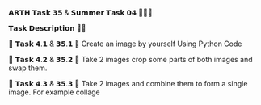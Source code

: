 𝗔𝗥𝗧𝗛 𝗧𝗮𝘀𝗸 𝟯𝟱 & 𝗦𝘂𝗺𝗺𝗲𝗿 𝗧𝗮𝘀𝗸 𝟬𝟰 👨🏻‍💻


𝗧𝗮𝘀𝗸 𝗗𝗲𝘀𝗰𝗿𝗶𝗽𝘁𝗶𝗼𝗻 📄🔰


🔰 𝗧𝗮𝘀𝗸 𝟰.𝟭 & 𝟯𝟱.𝟭
📌 Create an image by yourself Using Python Code 

🔰 𝗧𝗮𝘀𝗸 𝟰.𝟮 & 𝟯𝟱.𝟮
📌 Take 2 images crop some parts of both images and swap them. 

🔰 𝗧𝗮𝘀𝗸 𝟰.𝟯 & 𝟯𝟱.𝟯
📌 Take 2 images and combine them to form a single image. For example collage 
